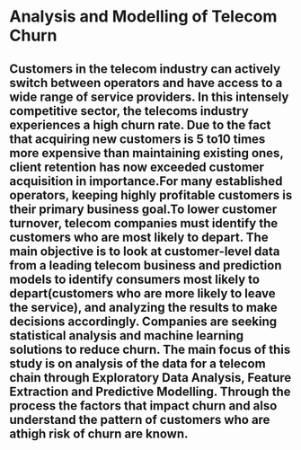 # Analysis and Modelling of Telecom Churn

## Customers in the telecom industry can actively switch between operators and have access to a wide range of service providers. In this intensely competitive sector, the telecoms industry experiences a high churn rate. Due to the fact that acquiring new customers is 5 to10 times more expensive than maintaining existing ones, client retention has now exceeded customer acquisition in importance.For many established operators, keeping highly profitable customers is their primary business goal.To lower customer turnover, telecom companies must identify the customers who are most likely to depart. The main objective is to look at customer-level data from a leading telecom business and prediction models to identify consumers most likely to depart(customers who are more likely to leave the service), and analyzing the results to make decisions accordingly. Companies are seeking statistical analysis and machine learning solutions to reduce churn. The main focus of this study is on analysis of the data for a telecom chain through Exploratory Data Analysis, Feature Extraction and Predictive Modelling. Through the process the factors that impact churn and also understand the pattern of customers who are athigh risk of churn are known.
